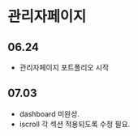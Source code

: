 # 관리자페이지

## 06.24  
- 관리자페이지 포트폴리오 시작  
## 07.03    
- dashboard 미완성.  
- iscroll 각 섹션 적용되도록 수정 필요.
